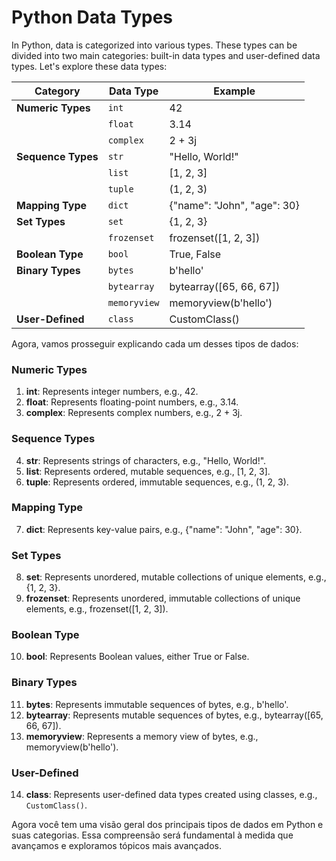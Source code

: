 # Python Data Types

In Python, data is categorized into various types. These types can be divided into two main categories: built-in data types and user-defined data types. Let's explore these data types:

| Category            | Data Type    | Example                    |
|---------------------|--------------|----------------------------|
| **Numeric Types**   | `int`        | 42                         |
|                     | `float`      | 3.14                       |
|                     | `complex`    | 2 + 3j                     |
| **Sequence Types**  | `str`        | "Hello, World!"            |
|                     | `list`       | [1, 2, 3]                  |
|                     | `tuple`      | (1, 2, 3)                  |
| **Mapping Type**    | `dict`       | {"name": "John", "age": 30}|
| **Set Types**       | `set`        | {1, 2, 3}                  |
|                     | `frozenset`  | frozenset([1, 2, 3])       |
| **Boolean Type**    | `bool`       | True, False                |
| **Binary Types**    | `bytes`      | b'hello'                   |
|                     | `bytearray`  | bytearray([65, 66, 67])    |
|                     | `memoryview` | memoryview(b'hello')       |
| **User-Defined**    | `class`      | CustomClass()              |


Agora, vamos prosseguir explicando cada um desses tipos de dados:

### Numeric Types

1. **int**: Represents integer numbers, e.g., 42.
2. **float**: Represents floating-point numbers, e.g., 3.14.
3. **complex**: Represents complex numbers, e.g., 2 + 3j.

### Sequence Types

4. **str**: Represents strings of characters, e.g., "Hello, World!".
5. **list**: Represents ordered, mutable sequences, e.g., [1, 2, 3].
6. **tuple**: Represents ordered, immutable sequences, e.g., (1, 2, 3).

### Mapping Type

7. **dict**: Represents key-value pairs, e.g., {"name": "John", "age": 30}.

### Set Types

8. **set**: Represents unordered, mutable collections of unique elements, e.g., {1, 2, 3}.
9. **frozenset**: Represents unordered, immutable collections of unique elements, e.g., frozenset([1, 2, 3]).

### Boolean Type

10. **bool**: Represents Boolean values, either True or False.

### Binary Types

11. **bytes**: Represents immutable sequences of bytes, e.g., b'hello'.
12. **bytearray**: Represents mutable sequences of bytes, e.g., bytearray([65, 66, 67]).
13. **memoryview**: Represents a memory view of bytes, e.g., memoryview(b'hello').

### User-Defined

14. **class**: Represents user-defined data types created using classes, e.g., `CustomClass()`.

Agora você tem uma visão geral dos principais tipos de dados em Python e suas categorias. Essa compreensão será fundamental à medida que avançamos e exploramos tópicos mais avançados.
